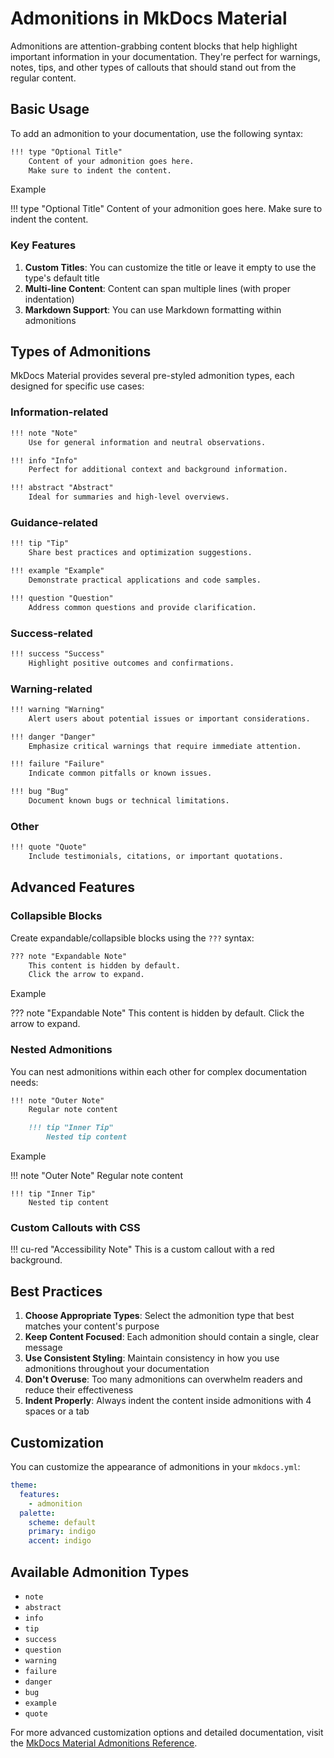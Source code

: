 # Admonitions in MkDocs Material

Admonitions are attention-grabbing content blocks that help highlight important information in your documentation. They're perfect for warnings, notes, tips, and other types of callouts that should stand out from the regular content.

## Basic Usage

To add an admonition to your documentation, use the following syntax:

```markdown
!!! type "Optional Title"
    Content of your admonition goes here. 
    Make sure to indent the content.
```

Example

!!! type "Optional Title"
    Content of your admonition goes here. 
    Make sure to indent the content.

### Key Features

1. **Custom Titles**: You can customize the title or leave it empty to use the type's default title
2. **Multi-line Content**: Content can span multiple lines (with proper indentation)
3. **Markdown Support**: You can use Markdown formatting within admonitions

## Types of Admonitions

MkDocs Material provides several pre-styled admonition types, each designed for specific use cases:

### Information-related

```markdown
!!! note "Note"
    Use for general information and neutral observations.

!!! info "Info"
    Perfect for additional context and background information.

!!! abstract "Abstract"
    Ideal for summaries and high-level overviews.
```

### Guidance-related

```markdown
!!! tip "Tip"
    Share best practices and optimization suggestions.

!!! example "Example"
    Demonstrate practical applications and code samples.

!!! question "Question"
    Address common questions and provide clarification.
```

### Success-related

```markdown
!!! success "Success"
    Highlight positive outcomes and confirmations.
```

### Warning-related

```markdown
!!! warning "Warning"
    Alert users about potential issues or important considerations.

!!! danger "Danger"
    Emphasize critical warnings that require immediate attention.

!!! failure "Failure"
    Indicate common pitfalls or known issues.

!!! bug "Bug"
    Document known bugs or technical limitations.
```

### Other

```markdown
!!! quote "Quote"
    Include testimonials, citations, or important quotations.
```

## Advanced Features

### Collapsible Blocks

Create expandable/collapsible blocks using the `???` syntax:

```markdown
??? note "Expandable Note"
    This content is hidden by default.
    Click the arrow to expand.
```

Example

??? note "Expandable Note"
    This content is hidden by default.
    Click the arrow to expand.

### Nested Admonitions

You can nest admonitions within each other for complex documentation needs:

```markdown
!!! note "Outer Note"
    Regular note content

    !!! tip "Inner Tip"
        Nested tip content
```

Example

!!! note "Outer Note"
    Regular note content

    !!! tip "Inner Tip"
        Nested tip content

### Custom Callouts with CSS

!!! cu-red "Accessibility Note"
    This is a custom callout with a red background.

## Best Practices

1. **Choose Appropriate Types**: Select the admonition type that best matches your content's purpose
2. **Keep Content Focused**: Each admonition should contain a single, clear message
3. **Use Consistent Styling**: Maintain consistency in how you use admonitions throughout your documentation
4. **Don't Overuse**: Too many admonitions can overwhelm readers and reduce their effectiveness
5. **Indent Properly**: Always indent the content inside admonitions with 4 spaces or a tab

## Customization

You can customize the appearance of admonitions in your `mkdocs.yml`:

```yaml
theme:
  features:
    - admonition
  palette:
    scheme: default
    primary: indigo
    accent: indigo
```

## Available Admonition Types

- `note`
- `abstract`
- `info`
- `tip`
- `success`
- `question`
- `warning`
- `failure`
- `danger`
- `bug`
- `example`
- `quote`

For more advanced customization options and detailed documentation, visit the [MkDocs Material Admonitions Reference](https://squidfunk.github.io/mkdocs-material/reference/admonitions/).
